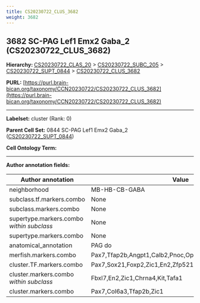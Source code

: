 ```yaml
---
title: CS20230722_CLUS_3682
weight: 3682
---
```

## 3682 SC-PAG Lef1 Emx2 Gaba_2 (CS20230722_CLUS_3682)
<b>Hierarchy: </b>
[CS20230722_CLAS_20](../CS20230722_CLAS_20) >
[CS20230722_SUBC_205](../CS20230722_SUBC_205) >
[CS20230722_SUPT_0844](../CS20230722_SUPT_0844) >
[CS20230722_CLUS_3682](../CS20230722_CLUS_3682)

**PURL:** [https://purl.brain-bican.org/taxonomy/CCN20230722/CS20230722_CLUS_3682](https://purl.brain-bican.org/taxonomy/CCN20230722/CS20230722_CLUS_3682)

---


**Labelset:** cluster (Rank: 0)

**Parent Cell Set:** 0844 SC-PAG Lef1 Emx2 Gaba_2 ([CS20230722_SUPT_0844](../CS20230722_SUPT_0844))



**Cell Ontology Term:** 

[MARKER GENES.]: #


---

[TRANSFERRED ANNOTATIONS.]: #


[AUTHOR ANNOTATION FIELDS.]: #


**Author annotation fields:**

| Author annotation | Value |
|-------------------|-------|
|neighborhood|MB-HB-CB-GABA|
|subclass.tf.markers.combo|None|
|subclass.markers.combo|None|
|supertype.markers.combo _within subclass_|None|
|supertype.markers.combo|None|
|anatomical_annotation|PAG do|
|merfish.markers.combo|Pax7,Tfap2b,Angpt1,Calb2,Pnoc,Oprk1,Zic1,Sox5,Nxph1,Nos1|
|cluster.TF.markers.combo|Pax7,Sox21,Foxp2,Zic1,En2,Zfp521|
|cluster.markers.combo _within subclass_|Fbxl7,En2,Zic1,Chrna4,Kit,Tafa1|
|cluster.markers.combo|Pax7,Col6a3,Tfap2b,Zic1|

